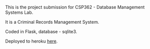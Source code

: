 This is the project submission for CSP362 - Database Management Systems Lab.

It is a Criminal Records Management System.

Coded in Flask, database - sqlite3.

Deployed to heroku [here](https://csp362project.herokuapp.com/).


